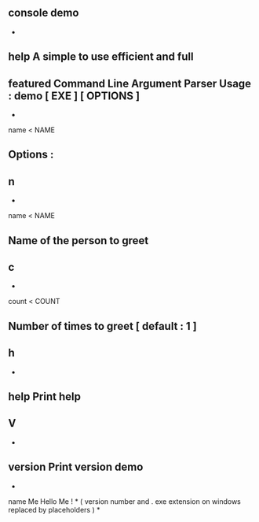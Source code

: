 console
demo
-
-
help
A
simple
to
use
efficient
and
full
-
featured
Command
Line
Argument
Parser
Usage
:
demo
[
EXE
]
[
OPTIONS
]
-
-
name
<
NAME
>
Options
:
-
n
-
-
name
<
NAME
>
Name
of
the
person
to
greet
-
c
-
-
count
<
COUNT
>
Number
of
times
to
greet
[
default
:
1
]
-
h
-
-
help
Print
help
-
V
-
-
version
Print
version
demo
-
-
name
Me
Hello
Me
!
*
(
version
number
and
.
exe
extension
on
windows
replaced
by
placeholders
)
*

